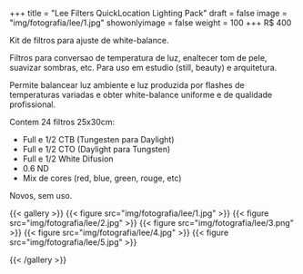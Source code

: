 +++
title = "Lee Filters QuickLocation Lighting Pack"
draft = false
image = "img/fotografia/lee/1.jpg"
showonlyimage = false
weight = 100
+++
<span class="price">R$ 400</span>

Kit de filtros para ajuste de white-balance.
<!--more-->

Filtros para conversao de temperatura de luz, enaltecer tom de pele, suavizar sombras, etc. Para uso em estudio (still, beauty) e arquitetura.

Permite balancear luz ambiente e luz produzida por flashes de temperaturas variadas e obter white-balance uniforme e de qualidade profissional.

Contem 24 filtros 25x30cm:
- Full e 1/2 CTB (Tungesten para Daylight)
- Full e 1/2 CTO (Daylight para Tungsten)
- Full e 1/2 White Difusion
- 0.6 ND
- Mix de cores (red, blue, green, rouge, etc)

Novos, sem uso.


{{< gallery >}}
{{< figure src="img/fotografia/lee/1.jpg" >}}
{{< figure src="img/fotografia/lee/2.jpg" >}}
{{< figure src="img/fotografia/lee/3.png" >}}
{{< figure src="img/fotografia/lee/4.jpg" >}}
{{< figure src="img/fotografia/lee/5.jpg" >}}


{{< /gallery >}}